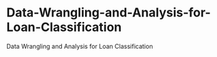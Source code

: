 # Data-Wrangling-and-Analysis-for-Loan-Classification
Data Wrangling and Analysis for Loan Classification
